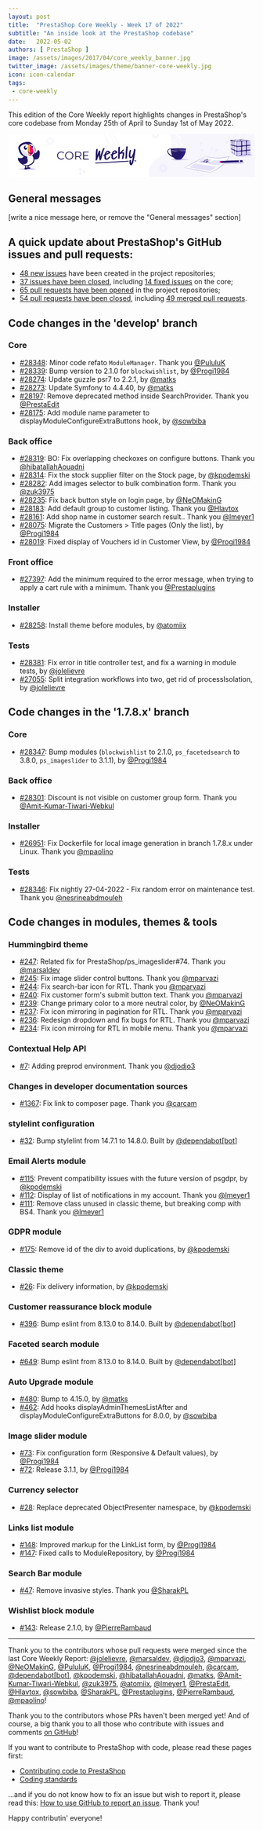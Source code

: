 ```yaml
---
layout: post
title:  "PrestaShop Core Weekly - Week 17 of 2022"
subtitle: "An inside look at the PrestaShop codebase"
date:   2022-05-02
authors: [ PrestaShop ]
image: /assets/images/2017/04/core_weekly_banner.jpg
twitter_image: /assets/images/theme/banner-core-weekly.jpg
icon: icon-calendar
tags:
 - core-weekly
---
```


This edition of the Core Weekly report highlights changes in PrestaShop's core codebase from Monday 25th of April to Sunday 1st of May 2022.

![Core Weekly banner](/assets/images/2018/12/banner-core-weekly.jpg)

## General messages

[write a nice message here, or remove the "General messages" section]


## A quick update about PrestaShop's GitHub issues and pull requests:

- [48 new issues](https://github.com/search?q=org%3APrestaShop+is%3Apublic++-repo%3Aprestashop%2Fprestashop.github.io++is%3Aissue+created%3A2022-04-25..2022-05-01) have been created in the project repositories;
- [37 issues have been closed](https://github.com/search?q=org%3APrestaShop+is%3Apublic++-repo%3Aprestashop%2Fprestashop.github.io++is%3Aissue+closed%3A2022-04-25..2022-05-01), including [14 fixed issues](https://github.com/search?q=org%3APrestaShop+is%3Apublic++-repo%3Aprestashop%2Fprestashop.github.io++is%3Aissue+label%3Afixed+closed%3A2022-04-25..2022-05-01) on the core;
- [65 pull requests have been opened](https://github.com/search?q=org%3APrestaShop+is%3Apublic++-repo%3Aprestashop%2Fprestashop.github.io++is%3Apr+created%3A2022-04-25..2022-05-01) in the project repositories;
- [54 pull requests have been closed](https://github.com/search?q=org%3APrestaShop+is%3Apublic++-repo%3Aprestashop%2Fprestashop.github.io++is%3Apr+closed%3A2022-04-25..2022-05-01), including [49 merged pull requests](https://github.com/search?q=org%3APrestaShop+is%3Apublic++-repo%3Aprestashop%2Fprestashop.github.io++is%3Apr+merged%3A2022-04-25..2022-05-01).
        


## Code changes in the 'develop' branch


### Core
* [#28348](https://github.com/PrestaShop/PrestaShop/pull/28348): Minor code refato `ModuleManager`. Thank you [@PululuK](https://github.com/PululuK)
* [#28339](https://github.com/PrestaShop/PrestaShop/pull/28339): Bump version to 2.1.0 for `blockwishlist`, by [@Progi1984](https://github.com/Progi1984)
* [#28274](https://github.com/PrestaShop/PrestaShop/pull/28274): Update guzzle psr7 to 2.2.1, by [@matks](https://github.com/matks)
* [#28273](https://github.com/PrestaShop/PrestaShop/pull/28273): Update Symfony to 4.4.40, by [@matks](https://github.com/matks)
* [#28197](https://github.com/PrestaShop/PrestaShop/pull/28197): Remove deprecated method inside SearchProvider. Thank you [@PrestaEdit](https://github.com/PrestaEdit)
* [#28175](https://github.com/PrestaShop/PrestaShop/pull/28175): Add module name parameter to displayModuleConfigureExtraButtons hook, by [@sowbiba](https://github.com/sowbiba)


### Back office
* [#28319](https://github.com/PrestaShop/PrestaShop/pull/28319): BO: Fix overlapping checkoxes on configure buttons. Thank you [@hibatallahAouadni](https://github.com/hibatallahAouadni)
* [#28314](https://github.com/PrestaShop/PrestaShop/pull/28314): Fix the stock supplier filter on the Stock page, by [@kpodemski](https://github.com/kpodemski)
* [#28282](https://github.com/PrestaShop/PrestaShop/pull/28282): Add images selector to bulk combination form. Thank you [@zuk3975](https://github.com/zuk3975)
* [#28235](https://github.com/PrestaShop/PrestaShop/pull/28235): Fix back button style on login page, by [@NeOMakinG](https://github.com/NeOMakinG)
* [#28183](https://github.com/PrestaShop/PrestaShop/pull/28183): Add default group to customer listing. Thank you [@Hlavtox](https://github.com/Hlavtox)
* [#28161](https://github.com/PrestaShop/PrestaShop/pull/28161): Add shop name in customer search result.. Thank you [@lmeyer1](https://github.com/lmeyer1)
* [#28075](https://github.com/PrestaShop/PrestaShop/pull/28075): Migrate the Customers > Title pages (Only the list), by [@Progi1984](https://github.com/Progi1984)
* [#28019](https://github.com/PrestaShop/PrestaShop/pull/28019): Fixed display of Vouchers id in Customer View, by [@Progi1984](https://github.com/Progi1984)


### Front office
* [#27397](https://github.com/PrestaShop/PrestaShop/pull/27397): Add the minimum required to the error message, when trying to apply a cart rule with a minimum. Thank you [@Prestaplugins](https://github.com/Prestaplugins)


### Installer
* [#28258](https://github.com/PrestaShop/PrestaShop/pull/28258): Install theme before modules, by [@atomiix](https://github.com/atomiix)


### Tests
* [#28381](https://github.com/PrestaShop/PrestaShop/pull/28381): Fix error in title controller test, and fix a warning in module tests, by [@jolelievre](https://github.com/jolelievre)
* [#27055](https://github.com/PrestaShop/PrestaShop/pull/27055): Split integration workflows into two, get rid of processIsolation, by [@jolelievre](https://github.com/jolelievre)


## Code changes in the '1.7.8.x' branch


### Core
* [#28347](https://github.com/PrestaShop/PrestaShop/pull/28347): Bump modules (`blockwishlist` to 2.1.0, `ps_facetedsearch` to 3.8.0, `ps_imageslider` to 3.1.1), by [@Progi1984](https://github.com/Progi1984)


### Back office
* [#28301](https://github.com/PrestaShop/PrestaShop/pull/28301): Discount is not visible on customer group form. Thank you [@Amit-Kumar-Tiwari-Webkul](https://github.com/Amit-Kumar-Tiwari-Webkul)


### Installer
* [#26951](https://github.com/PrestaShop/PrestaShop/pull/26951): Fix Dockerfile for local image generation in branch 1.7.8.x under Linux. Thank you [@mpaolino](https://github.com/mpaolino)


### Tests
* [#28346](https://github.com/PrestaShop/PrestaShop/pull/28346): Fix nightly 27-04-2022 - Fix random error on maintenance test. Thank you [@nesrineabdmouleh](https://github.com/nesrineabdmouleh)


## Code changes in modules, themes & tools


### Hummingbird theme
* [#247](https://github.com/PrestaShop/hummingbird/pull/247): Related fix for PrestaShop/ps_imageslider#74. Thank you [@marsaldev](https://github.com/marsaldev)
* [#245](https://github.com/PrestaShop/hummingbird/pull/245): Fix image slider control buttons. Thank you [@mparvazi](https://github.com/mparvazi)
* [#244](https://github.com/PrestaShop/hummingbird/pull/244): Fix search-bar icon for RTL. Thank you [@mparvazi](https://github.com/mparvazi)
* [#240](https://github.com/PrestaShop/hummingbird/pull/240): Fix customer form's submit button text. Thank you [@mparvazi](https://github.com/mparvazi)
* [#239](https://github.com/PrestaShop/hummingbird/pull/239): Change primary color to a more neutral color, by [@NeOMakinG](https://github.com/NeOMakinG)
* [#237](https://github.com/PrestaShop/hummingbird/pull/237): Fix icon mirroring in pagination for RTL. Thank you [@mparvazi](https://github.com/mparvazi)
* [#236](https://github.com/PrestaShop/hummingbird/pull/236): Redesign dropdown and fix bugs for RTL. Thank you [@mparvazi](https://github.com/mparvazi)
* [#234](https://github.com/PrestaShop/hummingbird/pull/234): Fix icon mirroing for RTL in mobile menu. Thank you [@mparvazi](https://github.com/mparvazi)


### Contextual Help API
* [#7](https://github.com/PrestaShop/contextual-help-api/pull/7): Adding preprod environment. Thank you [@djodjo3](https://github.com/djodjo3)


### Changes in developer documentation sources
* [#1367](https://github.com/PrestaShop/docs/pull/1367): Fix link to composer page. Thank you [@carcam](https://github.com/carcam)


### stylelint configuration
* [#32](https://github.com/PrestaShop/stylelint-config/pull/32): Bump stylelint from 14.7.1 to 14.8.0. Built by [@dependabot[bot]](https://github.com/apps/dependabot)


### Email Alerts module
* [#115](https://github.com/PrestaShop/ps_emailalerts/pull/115): Prevent compatibility issues with the future version of psgdpr, by [@kpodemski](https://github.com/kpodemski)
* [#112](https://github.com/PrestaShop/ps_emailalerts/pull/112): Display of list of notifications in my account. Thank you [@lmeyer1](https://github.com/lmeyer1)
* [#111](https://github.com/PrestaShop/ps_emailalerts/pull/111): Remove class unused in classic theme, but breaking comp with BS4. Thank you [@lmeyer1](https://github.com/lmeyer1)


### GDPR module
* [#175](https://github.com/PrestaShop/psgdpr/pull/175): Remove id of the div to avoid duplications, by [@kpodemski](https://github.com/kpodemski)


### Classic theme
* [#26](https://github.com/PrestaShop/classic-theme/pull/26): Fix delivery information, by [@kpodemski](https://github.com/kpodemski)


### Customer reassurance block module
* [#396](https://github.com/PrestaShop/blockreassurance/pull/396): Bump eslint from 8.13.0 to 8.14.0. Built by [@dependabot[bot]](https://github.com/apps/dependabot)


### Faceted search module
* [#649](https://github.com/PrestaShop/ps_facetedsearch/pull/649): Bump eslint from 8.13.0 to 8.14.0. Built by [@dependabot[bot]](https://github.com/apps/dependabot)


### Auto Upgrade module
* [#480](https://github.com/PrestaShop/autoupgrade/pull/480): Bump to 4.15.0, by [@matks](https://github.com/matks)
* [#462](https://github.com/PrestaShop/autoupgrade/pull/462): Add hooks displayAdminThemesListAfter and displayModuleConfigureExtraButtons for 8.0.0, by [@sowbiba](https://github.com/sowbiba)


### Image slider module
* [#73](https://github.com/PrestaShop/ps_imageslider/pull/73): Fix configuration form (Responsive & Default values), by [@Progi1984](https://github.com/Progi1984)
* [#72](https://github.com/PrestaShop/ps_imageslider/pull/72): Release 3.1.1, by [@Progi1984](https://github.com/Progi1984)


### Currency selector
* [#28](https://github.com/PrestaShop/ps_currencyselector/pull/28): Replace deprecated ObjectPresenter namespace, by [@kpodemski](https://github.com/kpodemski)


### Links list module
* [#148](https://github.com/PrestaShop/ps_linklist/pull/148): Improved markup for the LinkList form, by [@Progi1984](https://github.com/Progi1984)
* [#147](https://github.com/PrestaShop/ps_linklist/pull/147): Fixed calls to ModuleRepository, by [@Progi1984](https://github.com/Progi1984)


### Search Bar module
* [#47](https://github.com/PrestaShop/ps_searchbar/pull/47): Remove invasive styles. Thank you [@SharakPL](https://github.com/SharakPL)


### Wishlist block module
* [#143](https://github.com/PrestaShop/blockwishlist/pull/143): Release 2.1.0, by [@PierreRambaud](https://github.com/PierreRambaud)


<hr />

Thank you to the contributors whose pull requests were merged since the last Core Weekly Report: [@jolelievre](https://github.com/jolelievre), [@marsaldev](https://github.com/marsaldev), [@djodjo3](https://github.com/djodjo3), [@mparvazi](https://github.com/mparvazi), [@NeOMakinG](https://github.com/NeOMakinG), [@PululuK](https://github.com/PululuK), [@Progi1984](https://github.com/Progi1984), [@nesrineabdmouleh](https://github.com/nesrineabdmouleh), [@carcam](https://github.com/carcam), [@dependabot[bot]](https://github.com/apps/dependabot), [@kpodemski](https://github.com/kpodemski), [@hibatallahAouadni](https://github.com/hibatallahAouadni), [@matks](https://github.com/matks), [@Amit-Kumar-Tiwari-Webkul](https://github.com/Amit-Kumar-Tiwari-Webkul), [@zuk3975](https://github.com/zuk3975), [@atomiix](https://github.com/atomiix), [@lmeyer1](https://github.com/lmeyer1), [@PrestaEdit](https://github.com/PrestaEdit), [@Hlavtox](https://github.com/Hlavtox), [@sowbiba](https://github.com/sowbiba), [@SharakPL](https://github.com/SharakPL), [@Prestaplugins](https://github.com/Prestaplugins), [@PierreRambaud](https://github.com/PierreRambaud), [@mpaolino](https://github.com/mpaolino)!

Thank you to the contributors whose PRs haven't been merged yet! And of course, a big thank you to all those who contribute with issues and comments [on GitHub](https://github.com/PrestaShop/PrestaShop)!

If you want to contribute to PrestaShop with code, please read these pages first:

 * [Contributing code to PrestaShop](https://devdocs.prestashop.com/8/contribute/contribution-guidelines/)
 * [Coding standards](https://devdocs.prestashop.com/8/development/coding-standards/)

...and if you do not know how to fix an issue but wish to report it, please read this: [How to use GitHub to report an issue](https://devdocs.prestashop.com/8/contribute/contribute-reporting-issues/). Thank you!

Happy contributin' everyone!

